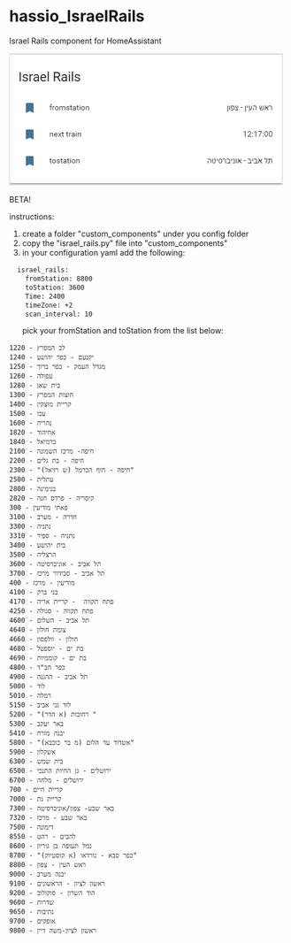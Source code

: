 # hassio_IsraelRails
Israel Rails component for HomeAssistant

![alt text](https://github.com/pickeld/hassio_IsraelRails/blob/master/Capture.PNG)

BETA!

instructions:
  1. create a folder "custom_components" under you config folder
  2. copy the "israel_rails.py" file into "custom_components"
  3. in your configuration yaml add the following:
  ```
    israel_rails:
      fromStation: 8800
      toStation: 3600
      Time: 2400
      timeZone: +2
      scan_interval: 10
```

      
pick your fromStation and toStation from the list below:
```
1220 - לב המפרץ
1240 - יקנעם - כפר יהושע
1250 - מגדל העמק - כפר ברוך
1260 - עפולה
1280 - בית שאן
1300 - חוצות המפרץ
1400 - קריית מוצקין
1500 - עכו
1600 - נהריה
1820 - אחיהוד
1840 - כרמיאל
2100 - חיפה- מרכז השמונה
2200 - חיפה - בת גלים
2300 - "חיפה - חוף הכרמל (ש רזיאל)"
2500 - עתלית
2800 - בנימינה
2820 - קיסריה - פרדס חנה
300 - פאתי מודיעין
3100 - חדרה - מערב
3300 - נתניה
3310 - נתניה - ספיר
3400 - בית יהושע
3500 - הרצליה
3600 - תל אביב - אוניברסיטה
3700 - תל אביב - סבידור מרכז
400 - מודיעין - מרכז
4100 - בני ברק
4170 - פתח תקווה  - קריית אריה
4250 - פתח תקווה - סגולה
4600 - תל אביב - השלום
4640 - צומת חולון
4660 - חולון - וולפסון
4680 - בת ים - יוספטל
4690 - בת ים - קוממיות
4800 - כפר חב"ד
4900 - תל אביב - ההגנה
5000 - לוד
5010 - רמלה
5150 - לוד גני אביב
5200 - "רחובות (א הדר) "
5300 - באר יעקב
5410 - יבנה מזרח
5800 - "אשדוד עד הלום (מ בר כוכבא)"
5900 - אשקלון
6300 - בית שמש
6500 - ירושלים - גן החיות התנכי
6700 - ירושלים - מלחה
700 - קריית חיים
7000 - קריית גת
7300 - באר שבע- צפון/אוניברסיטה
7320 - באר שבע - מרכז
7500 - דימונה
8550 - להבים - רהט
8600 - נמל תעופה בן גוריון
8700 - "כפר סבא - נורדאו (א קוסטיוק)"
8800 - ראש העין - צפון
9000 - יבנה מערב
9100 - ראשון לציון - הראשונים
9200 - הוד השרון - סוקולוב
9600 - שדרות
9650 - נתיבות
9700 - אופקים
9800 - ראשון לציון-משה דיין
```
